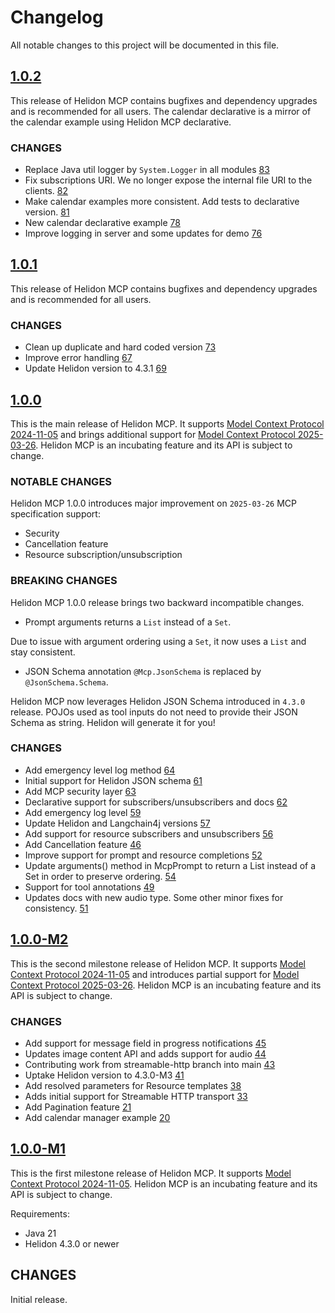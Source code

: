 # Changelog

All notable changes to this project will be documented in this file.

## [1.0.2]

This release of Helidon MCP contains bugfixes and dependency upgrades and is recommended for all users. The calendar declarative
is a mirror of the calendar example using Helidon MCP declarative. 

### CHANGES

- Replace Java util logger by `System.Logger` in all modules [83](https://github.com/helidon-io/helidon-mcp/pull/83)
- Fix subscriptions URI. We no longer expose the internal file URI to the clients. [82](https://github.com/helidon-io/helidon-mcp/pull/82)
- Make calendar examples more consistent. Add tests to declarative version. [81](https://github.com/helidon-io/helidon-mcp/pull/81)
- New calendar declarative example [78](https://github.com/helidon-io/helidon-mcp/pull/78)
- Improve logging in server and some updates for demo [76](https://github.com/helidon-io/helidon-mcp/pull/76)

## [1.0.1]

This release of Helidon MCP contains bugfixes and dependency upgrades and is recommended for all users.

### CHANGES

- Clean up duplicate and hard coded version [73](https://github.com/helidon-io/helidon-mcp/pull/73)
- Improve error handling [67](https://github.com/helidon-io/helidon-mcp/pull/67)
- Update Helidon version to 4.3.1 [69](https://github.com/helidon-io/helidon-mcp/pull/69)

## [1.0.0]

This is the main release of Helidon MCP. It supports [Model Context Protocol 2024-11-05](https://modelcontextprotocol.io/specification/2024-11-05)
and brings additional support for [Model Context Protocol 2025-03-26](https://modelcontextprotocol.io/specification/2025-03-26).
Helidon MCP is an incubating feature and its API is subject to change.

### NOTABLE CHANGES

Helidon MCP 1.0.0 introduces major improvement on `2025-03-26` MCP specification support:

- Security
- Cancellation feature
- Resource subscription/unsubscription

### BREAKING CHANGES

Helidon MCP 1.0.0 release brings two backward incompatible changes.

- Prompt arguments returns a `List` instead of a `Set`.

Due to issue with argument ordering using a `Set`, it now uses a `List` and stay consistent.

- JSON Schema annotation `@Mcp.JsonSchema` is replaced by `@JsonSchema.Schema`.

Helidon MCP now leverages Helidon JSON Schema introduced in `4.3.0` release. POJOs used as tool inputs do not need
to provide their JSON Schema as string. Helidon will generate it for you!

### CHANGES

- Add emergency level log method [64](https://github.com/helidon-io/helidon-mcp/pull/64)
- Initial support for Helidon JSON schema [61](https://github.com/helidon-io/helidon-mcp/pull/61)
- Add MCP security layer [63](https://github.com/helidon-io/helidon-mcp/pull/63)
- Declarative support for subscribers/unsubscribers and docs [62](https://github.com/helidon-io/helidon-mcp/pull/62)
- Add emergency log level [59](https://github.com/helidon-io/helidon-mcp/pull/59)
- Update Helidon and Langchain4j versions [57](https://github.com/helidon-io/helidon-mcp/pull/57)
- Add support for resource subscribers and unsubscribers [56](https://github.com/helidon-io/helidon-mcp/pull/56)
- Add Cancellation feature [46](https://github.com/helidon-io/helidon-mcp/pull/46)
- Improve support for prompt and resource completions [52](https://github.com/helidon-io/helidon-mcp/pull/52)
- Update arguments() method in McpPrompt to return a List instead of a Set in order to preserve ordering. [54](https://github.com/helidon-io/helidon-mcp/pull/54)
- Support for tool annotations [49](https://github.com/helidon-io/helidon-mcp/pull/49)
- Updates docs with new audio type. Some other minor fixes for consistency. [51](https://github.com/helidon-io/helidon-mcp/pull/51)

## [1.0.0-M2]

This is the second milestone release of Helidon MCP. It supports [Model Context Protocol 2024-11-05](https://modelcontextprotocol.io/specification/2024-11-05) 
and introduces partial support for [Model Context Protocol 2025-03-26](https://modelcontextprotocol.io/specification/2025-03-26).
Helidon MCP is an incubating feature and its API is subject to change.

### CHANGES

- Add support for message field in progress notifications [45](https://github.com/helidon-io/helidon-mcp/pull/45)
- Updates image content API and adds support for audio [44](https://github.com/helidon-io/helidon-mcp/pull/44)
- Contributing work from streamable-http branch into main [43](https://github.com/helidon-io/helidon-mcp/pull/43)
- Uptake Helidon version to 4.3.0-M3 [41](https://github.com/helidon-io/helidon-mcp/pull/41)
- Add resolved parameters for Resource templates [38](https://github.com/helidon-io/helidon-mcp/pull/38)
- Adds initial support for Streamable HTTP transport [33](https://github.com/helidon-io/helidon-mcp/pull/33)
- Add Pagination feature [21](https://github.com/helidon-io/helidon-mcp/pull/21)
- Add calendar manager example [20](https://github.com/helidon-io/helidon-mcp/pull/20)

## [1.0.0-M1]

This is the first milestone release of Helidon MCP. It supports [Model Context Protocol 2024-11-05](https://modelcontextprotocol.io/specification/2024-11-05).
Helidon MCP is an incubating feature and its API is subject to change.

Requirements:

* Java 21
* Helidon 4.3.0 or newer

## CHANGES

Initial release.

[1.0.2]: https://github.com/oracle/helidon/compare/1.0.1...1.0.2
[1.0.1]: https://github.com/oracle/helidon/compare/1.0.0...1.0.1
[1.0.0]: https://github.com/oracle/helidon/compare/1.0.0-M2...1.0.0
[1.0.0-M2]: https://github.com/oracle/helidon/compare/1.0.0-M1...1.0.0-M2
[1.0.0-M1]: https://github.com/oracle/helidon/compare/main...1.0.0-M1

